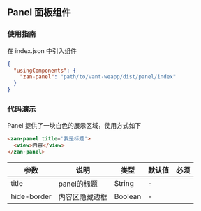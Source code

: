 ## Panel 面板组件

### 使用指南
在 index.json 中引入组件
```json
{
  "usingComponents": {
    "zan-panel": "path/to/vant-weapp/dist/panel/index"
  }
}
```

### 代码演示
Panel 提供了一块白色的展示区域，使用方式如下
```html
<zan-panel title='我是标题'>
  <view>内容</view>
</zan-panel>
```
| 参数       | 说明      | 类型       | 默认值       | 必须      |
|-----------|-----------|-----------|-------------|-------------|
| title | panel的标题 | String | - | |
| hide-border | 内容区隐藏边框 | Boolean | - | |


